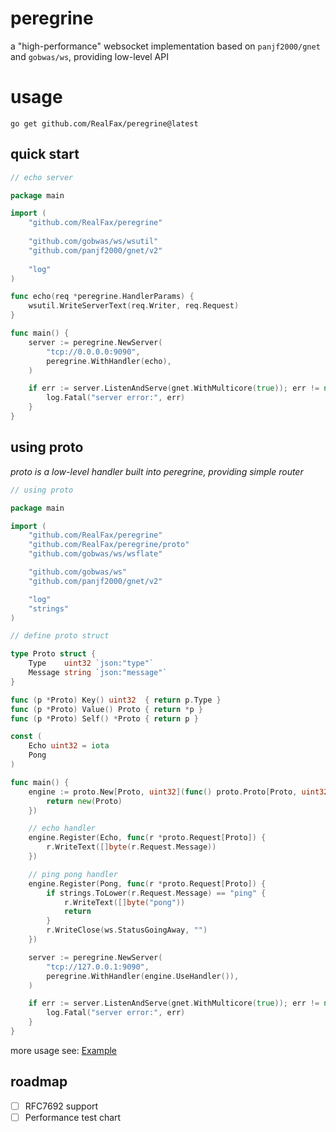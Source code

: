 # peregrine
a "high-performance" websocket implementation based on `panjf2000/gnet` and `gobwas/ws`, providing low-level API

# usage
```
go get github.com/RealFax/peregrine@latest
```

## quick start

```go
// echo server

package main

import (
	"github.com/RealFax/peregrine"
	
	"github.com/gobwas/ws/wsutil"
	"github.com/panjf2000/gnet/v2"
	
	"log"
)

func echo(req *peregrine.HandlerParams) {
	wsutil.WriteServerText(req.Writer, req.Request)
}

func main() {
	server := peregrine.NewServer(
		"tcp://0.0.0.0:9090",
		peregrine.WithHandler(echo),
	)

	if err := server.ListenAndServe(gnet.WithMulticore(true)); err != nil {
		log.Fatal("server error:", err)
	}
}
```

## using proto
_proto is a low-level handler built into peregrine, providing simple router_

```go
// using proto 

package main

import (
	"github.com/RealFax/peregrine"
	"github.com/RealFax/peregrine/proto"
	"github.com/gobwas/ws/wsflate"

	"github.com/gobwas/ws"
	"github.com/panjf2000/gnet/v2"

	"log"
	"strings"
)

// define proto struct

type Proto struct {
	Type    uint32 `json:"type"`
	Message string `json:"message"`
}

func (p *Proto) Key() uint32  { return p.Type }
func (p *Proto) Value() Proto { return *p }
func (p *Proto) Self() *Proto { return p }

const (
	Echo uint32 = iota
	Pong
)

func main() {
	engine := proto.New[Proto, uint32](func() proto.Proto[Proto, uint32] {
		return new(Proto)
	})

	// echo handler
	engine.Register(Echo, func(r *proto.Request[Proto]) {
		r.WriteText([]byte(r.Request.Message))
	})

	// ping pong handler
	engine.Register(Pong, func(r *proto.Request[Proto]) {
		if strings.ToLower(r.Request.Message) == "ping" {
			r.WriteText([]byte("pong"))
			return
		}
		r.WriteClose(ws.StatusGoingAway, "")
	})

	server := peregrine.NewServer(
		"tcp://127.0.0.1:9090",
		peregrine.WithHandler(engine.UseHandler()),
	)

	if err := server.ListenAndServe(gnet.WithMulticore(true)); err != nil {
		log.Fatal("server error:", err)
	}
}
```

more usage see: [Example](https://github.com/RealFax/peregrine/tree/master/example)

## roadmap

- [ ] RFC7692 support
- [ ] Performance test chart